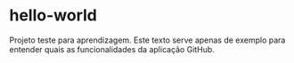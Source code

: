 # hello-world
Projeto teste para aprendizagem.
Este texto serve apenas de exemplo para entender quais as funcionalidades da aplicação GitHub.
